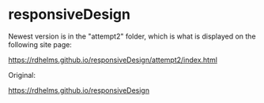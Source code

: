 # responsiveDesign

Newest version is in the "attempt2" folder, which is what is displayed on the following site page:

https://rdhelms.github.io/responsiveDesign/attempt2/index.html

Original:

https://rdhelms.github.io/responsiveDesign
